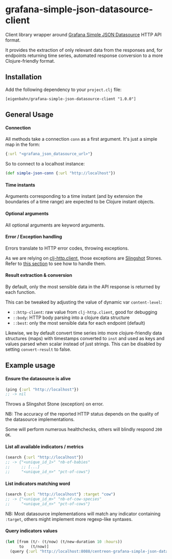 # grafana-simple-json-datasource-client

Client library wrapper around [Grafana Simple JSON Datasource](https://grafana.com/grafana/plugins/grafana-simple-json-datasource) HTTP API format.

It provides the extraction of only relevant data from the responses and, for endpoints returning time series, automated response conversion to a more Clojure-friendly format.


## Installation

Add the following dependency to your `project.clj` file:

    [eigenbahn/grafana-simple-json-datasource-client "1.0.0"]


## General Usage

#### Connection

All methods take a connection `conn` as a first argument. It's just a simple map in the form:

```clojure
{:url "<grafana_json_datasource_url>"}
```

So to connect to a localhost instance:

```clojure
(def simple-json-conn {:url "http://localhost"})
```


#### Time instants

Arguments corresponding to a time instant (and by extension the boundaries of a time range) are expected to be Clojure instant objects.


#### Optional arguments

All optional arguments are keyword arguments.


#### Error / Exception handling

Errors translate to HTTP error codes, throwing exceptions.

As we are relying on [clj-http.client](https://github.com/dakrone/clj-http), those exceptions are [Slingshot](https://github.com/scgilardi/slingshot) Stones. Refer to [this section](https://github.com/dakrone/clj-http#exceptions) to see how to handle them.


#### Result extraction & conversion

By default, only the most sensible data in the API response is returned by each function.

This can be tweaked by adjusting the value of dynamic var `content-level`:

- `::http-client`: raw value from `clj-http.client`, good for debugging
- `::body`: HTTP body parsing into a clojure data structure
- `::best`: only the most sensible data for each endpoint (default)

Likewise, we by default convert time series into more clojure-friendly data structures (maps) with timestamps converted to `inst` and used as keys and values parsed when scalar instead of just strings. This can be disabled by setting `convert-result` to false.


## Example usage

#### Ensure the datasource is alive

```clojure
(ping {:url "http://localhost"})
;; -> nil
```

Throws a Slingshot Stone (exception) on error.

NB: The accuracy of the reported HTTP status depends on the quality of the datasource implementations.

Some will perform numerous healthchecks, others will blindly respond `200 OK`.


#### List all available indicators / metrics

```clojure
(search {:url "http://localhost"})
;; -> {"<unique_id_1>" "nb-of-babies"
;;     ;; [...]
;;     "<unique_id_n>" "pct-of-cows"}
```

#### List indicators matching word

```clojure
(search {:url "http://localhost"} :target "cow")
;; -> {"<unique_id_m>" "nb-of-cow-species"
;;     "<unique_id_n>" "pct-of-cows"}
```

NB: Most datasource implementations will match any indicator containing `:target`, others might implement more regexp-like syntaxes.


#### Query indicators values

```clojure
(let [from (t/- (t/now) (t/new-duration 10 :hours))
      to   (t/now)]
  (query {:url "http://localhost:8088/centreon-grafana-simple-json-datasource/grafana"} ["<unique_id_n>"] from to))
```

